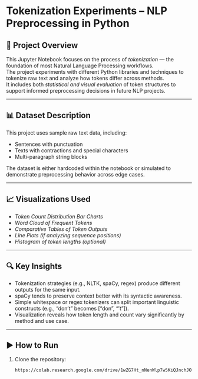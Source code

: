 # Tokenization Experiments – NLP Preprocessing in Python

## 📌 Project Overview
This Jupyter Notebook focuses on the process of *tokenization* — the foundation of most Natural Language Processing workflows.  
The project experiments with different Python libraries and techniques to tokenize raw text and analyze how tokens differ across methods.  
It includes both *statistical and visual evaluation* of token structures to support informed preprocessing decisions in future NLP projects.

---

## 📊 Dataset Description
This project uses sample raw text data, including:
- Sentences with punctuation
- Texts with contractions and special characters
- Multi-paragraph string blocks

The dataset is either hardcoded within the notebook or simulated to demonstrate preprocessing behavior across edge cases.

---

## 📈 Visualizations Used
- *Token Count Distribution Bar Charts*
- *Word Cloud of Frequent Tokens*
- *Comparative Tables of Token Outputs*
- *Line Plots (if analyzing sequence positions)*
- *Histogram of token lengths (optional)*

---

## 🔍 Key Insights
- Tokenization strategies (e.g., NLTK, spaCy, regex) produce different outputs for the same input.
- spaCy tends to preserve context better with its syntactic awareness.
- Simple whitespace or regex tokenizers can split important linguistic constructs (e.g., “don’t” becomes [“don”, “’t”]).
- Visualization reveals how token length and count vary significantly by method and use case.

---

## ▶️ How to Run
1. Clone the repository:
   ```bash
   https://colab.research.google.com/drive/1wZG7Ht_nNenWlp7w5KiQJnchJOzlHR98?usp=sharing
